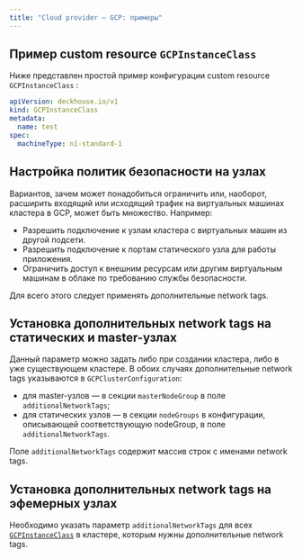 ```yaml
---
title: "Cloud provider — GCP: примеры"
---
```


## Пример custom resource `GCPInstanceClass`

Ниже представлен простой пример конфигурации custom resource `GCPInstanceClass` :

```yaml
apiVersion: deckhouse.io/v1
kind: GCPInstanceClass
metadata:
  name: test
spec:
  machineType: n1-standard-1
```

## Настройка политик безопасности на узлах

Вариантов, зачем может понадобиться ограничить или, наоборот, расширить входящий или исходящий трафик на виртуальных машинах кластера в GCP, может быть множество. Например:

* Разрешить подключение к узлам кластера с виртуальных машин из другой подсети.
* Разрешить подключение к портам статического узла для работы приложения.
* Ограничить доступ к внешним ресурсам или другим виртуальным машинам в облаке по требованию службы безопасности.

Для всего этого следует применять дополнительные network tags.

## Установка дополнительных network tags на статических и master-узлах

Данный параметр можно задать либо при создании кластера, либо в уже существующем кластере. В обоих случаях дополнительные network tags указываются в `GCPClusterConfiguration`:
- для master-узлов — в секции `masterNodeGroup` в поле `additionalNetworkTags`;
- для статических узлов — в секции `nodeGroups` в конфигурации, описывающей соответствующую nodeGroup, в поле `additionalNetworkTags`.

Поле `additionalNetworkTags` содержит массив строк с именами network tags.

## Установка дополнительных network tags на эфемерных узлах

Необходимо указать параметр `additionalNetworkTags` для всех [`GCPInstanceClass`](cr.html#gcpinstanceclass) в кластере, которым нужны дополнительные network tags.
